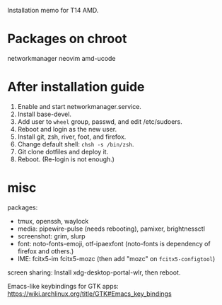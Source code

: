Installation memo for T14 AMD.

# Packages on chroot

networkmanager
neovim
amd-ucode

# After installation guide

1. Enable and start networkmanager.service.
2. Install base-devel.
3. Add user to `wheel` group, passwd, and edit /etc/sudoers.
4. Reboot and login as the new user.
5. Install git, zsh, river, foot, and firefox.
6. Change default shell: `chsh -s /bin/zsh`.
7. Git clone dotfiles and deploy it.
8. Reboot. (Re-login is not enough.)

# misc

packages:
- tmux, openssh, waylock
- media: pipewire-pulse (needs rebooting), pamixer, brightnessctl
- screenshot: grim, slurp
- font: noto-fonts-emoji, otf-ipaexfont (noto-fonts is dependency of firefox and others.)
- IME: fcitx5-im fcitx5-mozc (then add "mozc" on `fcitx5-configtool`)

screen sharing:
Install xdg-desktop-portal-wlr, then reboot.

Emacs-like keybindings for GTK apps:
https://wiki.archlinux.org/title/GTK#Emacs_key_bindings
